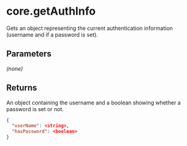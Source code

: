 # core.getAuthInfo

Gets an object representing the current authentication information (username and if a password is set).

## Parameters

_(none)_

## Returns

An object containing the username and a boolean showing whether a password is set or not.

```JSON
{
  "userName": <string>,
  "hasPassword": <boolean>
}
```